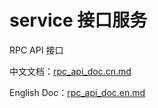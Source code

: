 # service 接口服务

RPC API 接口

中文文档：[rpc_api_doc.cn.md](./rpc_api_doc.cn.md) 

English Doc：[rpc_api_doc.en.md](./rpc_api_doc.en.md) 
